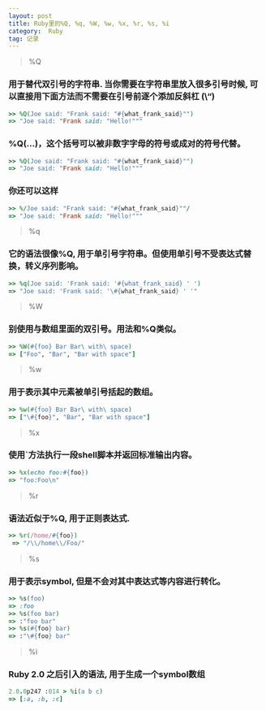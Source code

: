 ```yaml
--- 
layout: post
title: Ruby里的%Q, %q, %W, %w, %x, %r, %s, %i
category:  Ruby
tag: 记录
---
```

> %Q

### 用于替代双引号的字符串. 当你需要在字符串里放入很多引号时候, 可以直接用下面方法而不需要在引号前逐个添加反斜杠 (\“)

```ruby
>> %Q(Joe said: "Frank said: "#{what_frank_said}"")
=> "Joe said: "Frank said: "Hello!"""
``` 

### %Q(...)，这个括号可以被非数字字母的符号或成对的符号代替。

```ruby
>> %Q(Joe said: "Frank said: "#{what_frank_said}"")
=> "Joe said: "Frank said: "Hello!"""
``` 

### 你还可以这样

```ruby
>> %/Joe said: "Frank said: "#{what_frank_said}""/
=> "Joe said: "Frank said: "Hello!"""
``` 

> %q

### 它的语法很像%Q, 用于单引号字符串。但使用单引号不受表达式替换，转义序列影响。

```ruby
>> %q(Joe said: 'Frank said: '#{what_frank_said} ' ')
=> "Joe said: 'Frank said: '\#{what_frank_said} ' '"
``` 

> %W 

### 别使用与数组里面的双引号。用法和%Q类似。


```ruby
>> %W(#{foo} Bar Bar\ with\ space)
=> ["Foo", "Bar", "Bar with space"]
``` 

> %w

### 用于表示其中元素被单引号括起的数组。

```ruby
>> %w(#{foo} Bar Bar\ with\ space)
=> ["\#{foo}", "Bar", "Bar with space"]
``` 

> %x

### 使用`方法执行一段shell脚本并返回标准输出内容。

```ruby
>> %x(echo foo:#{foo})
=> "foo:Foo\n"  
``` 

> %r

### 语法近似于%Q, 用于正则表达式.

```ruby
>> %r(/home/#{foo})
 => "/\\/home\\/Foo/"   
``` 

> %s 

### 用于表示symbol, 但是不会对其中表达式等内容进行转化。

```ruby
>> %s(foo)
=> :foo
>> %s(foo bar)
=> :"foo bar"
>> %s(#{foo} bar)
=> :"\#{foo} bar"
``` 

> %i

### Ruby 2.0 之后引入的语法, 用于生成一个symbol数组

```ruby
2.0.0p247 :014 > %i(a b c)
=> [:a, :b, :c] 
``` 
